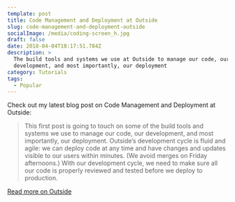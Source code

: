 ```yaml
---
template: post
title: Code Management and Deployment at Outside
slug: code-management-and-deployment-outside
socialImage: /media/coding-screen_h.jpg
draft: false
date: 2018-04-04T18:17:51.784Z
description: >
  The build tools and systems we use at Outside to manage our code, our
  development, and most importantly, our deployment
category: Tutorials
tags:
  - Popular
---
```

Check out my latest blog post on Code Management and Deployment at Outside:

> This first post is going to touch on some of the build tools and systems we use to manage our code, our development, and most importantly, our deployment. Outside’s development cycle is fluid and agile: we can deploy code at any time and have changes and updates visible to our users within minutes. (We avoid merges on Friday afternoons.) With our development cycle, we need to make sure all our code is properly reviewed and tested before we deploy to production.

[Read more on Outside](https://www.outsideonline.com/2295281/code-management-and-deployment-outside)
